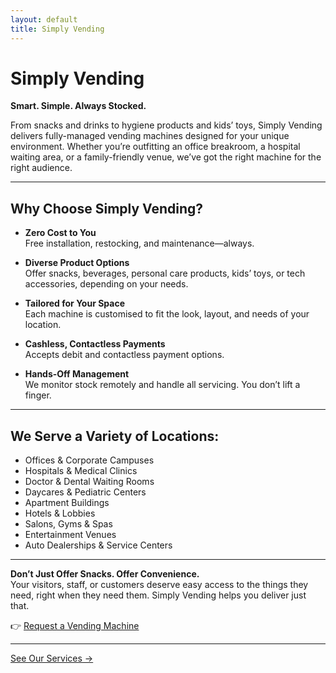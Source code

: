 ```yaml
---
layout: default
title: Simply Vending
---
```


# Simply Vending  
**Smart. Simple. Always Stocked.**

From snacks and drinks to hygiene products and kids’ toys, Simply Vending delivers fully-managed vending machines designed for your unique environment. Whether you’re outfitting an office breakroom, a hospital waiting area, or a family-friendly venue, we’ve got the right machine for the right audience.

---

## Why Choose Simply Vending?

- **Zero Cost to You**  
  Free installation, restocking, and maintenance—always.

- **Diverse Product Options**  
  Offer snacks, beverages, personal care products, kids’ toys, or tech accessories, depending on your needs.

- **Tailored for Your Space**  
  Each machine is customised to fit the look, layout, and needs of your location.

- **Cashless, Contactless Payments**  
  Accepts debit and contactless payment options.

- **Hands-Off Management**  
  We monitor stock remotely and handle all servicing. You don’t lift a finger.

---

## We Serve a Variety of Locations:

- Offices & Corporate Campuses  
- Hospitals & Medical Clinics  
- Doctor & Dental Waiting Rooms  
- Daycares & Pediatric Centers  
- Apartment Buildings  
- Hotels & Lobbies  
- Salons, Gyms & Spas  
- Entertainment Venues  
- Auto Dealerships & Service Centers

---

**Don’t Just Offer Snacks. Offer Convenience.**  
Your visitors, staff, or customers deserve easy access to the things they need, right when they need them. Simply Vending helps you deliver just that.

👉 [Request a Vending Machine](contact.md)

---

[See Our Services →](services.md)
